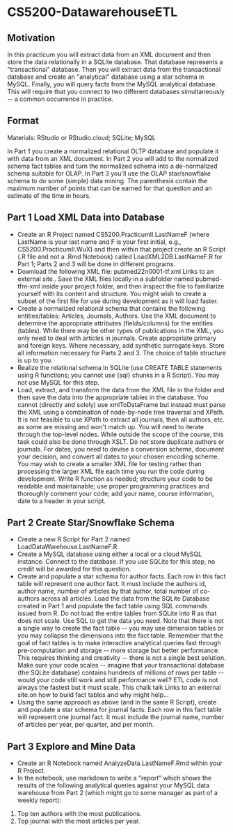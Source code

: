 # CS5200-DatawarehouseETL
## Motivation
In this practicum you will extract data from an XML document and then store the data relationally in a SQLite database. That database represents a "transactional" database. Then you will extract data from the transactional database and create an "analytical" database using a star schema in MySQL. Finally, you will query facts from the MySQL analytical database. This will require that you connect to two different databases simultaneously -- a common occurrence in practice.

## Format
Materials: RStudio or RStudio.cloud; SQLite; MySQL

In Part 1 you create a normalized relational OLTP database and populate it with data from an XML document. In Part 2 you will add to the normalized schema fact tables and turn the normalized schema into a de-normalized schema suitable for OLAP. In Part 3 you'll use the OLAP star/snowflake schema to do some (simple) data mining. The parenthesis contain the maximum number of points that can be earned for that question and an estimate of the time in hours.

## Part 1 Load XML Data into Database
- Create an R Project named CS5200.PracticumII.LastNameF (where LastName is your last name and F is your first initial, e.g., CS5200.PracticumII.WuX) and then within that project create an R Script (.R file and not a .Rmd Notebook) called LoadXML2DB.LastNameF.R for Part 1; Parts 2 and 3 will be done in different programs.
- Download the following XML file: pubmed22n0001-tf.xml Links to an external site.. Save the XML files locally in a subfolder named pubmed-tfm-xml inside your project folder, and then inspect the file to familiarize yourself with its content and structure. You might wish to create a subset of the first file for use during development as it will load faster.
- Create a normalized relational schema that contains the following entities/tables: Articles, Journals, Authors. Use the XML document to determine the appropriate attributes (fields/columns) for the entities (tables). While there may be other types of publications in the XML, you only need to deal with articles in journals. Create appropriate primary and foreign keys. Where necessary, add synthetic surrogate keys. Store all information necessary for Parts 2 and 3. The choice of table structure is up to you.
- Realize the relational schema in SQLite (use CREATE TABLE statements using R functions; you cannot use {sql} chunks in a R Script). You may not use MySQL for this step.
- Load, extract, and transform the data from the XML file in the folder and then save the data into the appropriate tables in the database. You cannot (directly and solely) use xmlToDataFrame but instead must parse the XML using a combination of node-by-node tree traversal and XPath. It is not feasible to use XPath to extract all journals, then all authors, etc. as some are missing and won't match up. You will need to iterate through the top-level nodes. While outside the scope of the course, this task could also be done through XSLT. Do not store duplicate authors or journals. For dates, you need to devise a conversion scheme, document your decision, and convert all dates to your chosen encoding scheme. You may wish to create a smaller XML file for testing rather than processing the larger XML file each time you run the code during development. Write R function as needed; structure your code to be readable and maintainable; use proper programming practices and thoroughly comment your code; add your name, course information, date to a header in your script.

## Part 2 Create Star/Snowflake Schema
- Create a new R Script for Part 2 named LoadDataWarehouse.LastNameF.R.
- Create a MySQL database using either a local or a cloud MySQL instance. Connect to the database. If you use SQLite for this step, no credit will be awarded for this question.
- Create and populate a star schema for author facts. Each row in this fact table will represent one author fact. It must include the authors id, author name, number of articles by that author, total number of co-authors across all articles. Load the data from the SQLite Database created in Part 1 and populate the fact table using SQL commands issued from R. Do not load the entire tables from SQLite into R as that does not scale. Use SQL to get the data you need. Note that there is not a single way to create the fact table -- you may use dimension tables or you may collapse the dimensions into the fact table. Remember that the goal of fact tables is to make interactive analytical queries fast through pre-computation and storage -- more storage but better performance. This requires thinking and creativity -- there is not a single best solution. Make sure your code scales -- imagine that your transactional database (the SQLite database) contains hundreds of millions of rows per table -- would your code still work and still performance well? ETL code is not always the fastest but it must scale. This chalk talk Links to an external site.on how to build fact tables and why might help...
- Using the same approach as above (and in the same R Script), create and populate a star schema for journal facts. Each row in this fact table will represent one journal fact. It must include the journal name, number of articles per year, per quarter, and per month.

## Part 3 Explore and Mine Data
- Create an R Notebook named AnalyzeData.LastNameF.Rmd within your R Project.
- In the notebook, use markdown to write a "report" which shows the results of the following analytical queries against your MySQL data warehouse from Part 2 (which might go to some manager as part of a weekly report):

1. Top ten authors with the most publications.
2. Top journal with the most articles per year.
